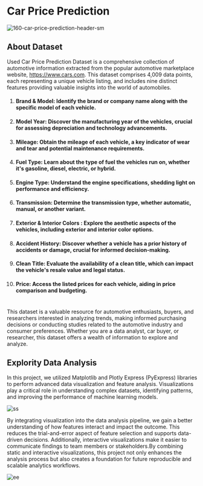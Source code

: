 # Car Price Prediction  
 
![160-car-price-prediction-header-sm](https://github.com/user-attachments/assets/7801638c-f3f9-44db-9f79-6394d747d9ff)
 
 
## About Dataset
Used Car Price Prediction Dataset is a comprehensive collection of automotive information extracted from the popular automotive marketplace website, https://www.cars.com. This dataset comprises 4,009 data points, each representing a unique vehicle listing, and includes nine distinct features providing valuable insights into the world of automobiles.
  
1. #### Brand & Model:  Identify the brand or company name along with the specific model of each vehicle.

2. #### Model Year:  Discover the manufacturing year of the vehicles, crucial for assessing depreciation and technology advancements.

3. #### Mileage:  Obtain the mileage of each vehicle, a key indicator of wear and tear and potential maintenance requirements.

4. #### Fuel Type: Learn about the type of fuel the vehicles run on, whether it's gasoline, diesel, electric, or hybrid.

5. #### Engine Type: Understand the engine specifications, shedding light on performance and efficiency.

6. #### Transmission: Determine the transmission type, whether automatic, manual, or another variant.

7. #### Exterior & Interior Colors : Explore the aesthetic aspects of the vehicles, including exterior and interior color options.

8. #### Accident History: Discover whether a vehicle has a prior history of accidents or damage, crucial for informed decision-making.

9. #### Clean Title: Evaluate the availability of a clean title, which can impact the vehicle's resale value and legal status.

10. #### Price: Access the listed prices for each vehicle, aiding in price comparison and budgeting.

#
This dataset is a valuable resource for automotive enthusiasts, buyers, and researchers interested in analyzing trends, making informed purchasing decisions or conducting studies related to the automotive industry and consumer preferences. Whether you are a data analyst, car buyer, or researcher, this dataset offers a wealth of information to explore and analyze.


## Explority Data Analysis 
In this project, we utilized Matplotlib and Plotly Express (PyExpress) libraries to perform advanced data visualization and feature analysis. Visualizations play a critical role in understanding complex datasets, identifying patterns, and improving the performance of machine learning models.

![ss](https://github.com/user-attachments/assets/6280b930-0a26-4e2b-9597-51b4357401d0)

By integrating visualization into the data analysis pipeline, we gain a better understanding of how features interact and impact the outcome. This reduces the trial-and-error aspect of feature selection and supports data-driven decisions. Additionally, interactive visualizations make it easier to communicate findings to team members or stakeholders.By combining static and interactive visualizations, this project not only enhances the analysis process but also creates a foundation for future reproducible and scalable analytics workflows.


![ee](https://github.com/user-attachments/assets/166351db-9cc2-4379-93a1-8e5e753c63e6)




